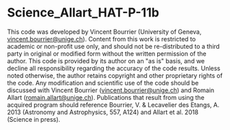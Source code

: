 # Science_Allart_HAT-P-11b

This code was developed by Vincent Bourrier (University of Geneva, vincent.bourrier@unige.ch). Content from this work is restricted to academic or non-profit use only, and should not be re-distributed to a third party in original or modified form without the written permission of the author. This code is provided by its author on an "as is" basis, and we decline all responsibility regarding the accuracy of the code results. Unless noted otherwise, the author retains copyright and other proprietary rights of the code. Any modification and scientific use of the code should be discussed with Vincent Bourrier (vincent.bourrier@unige.ch) and Romain Allart (romain.allart@unige.ch). Publications that result from using the acquired program should reference Bourrier, V. & Lecavelier des Etangs, A. 2013 (Astronomy and Astrophysics, 557, A124) and Allart et al. 2018 (Science in press). 
